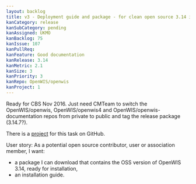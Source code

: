 ```yaml
---
layout: backlog
title: v3 - Deployment guide and package - for clean open source 3.14 install
kanCategory: release
kanSubCategory: pending
kanAssigned: UKMO
kanBacklog: 75
kanIssue: 107
kanPullReq:
kanFeature: Good documentation
kanRelease: 3.14
kanMetric: 2.1
kanSize: 3
kanPriority: 3
kanRepo: OpenWIS/openwis
kanProject: 1
---
```


Ready for CBS Nov 2016. Just need CMTeam to switch the OpenWIS/openwis, OpenWIS/openwis4 and OpenWIS/openwis-documentation repos from private to public and tag the release package (3.14.7?).

There is a [project](https://github.com/OpenWIS/openwis/projects/1) for this task on GitHub.

User story: As a potential open source contributor, user or association member, I want:

  - a package I can download that contains the OSS version of OpenWIS 3.14, ready for installation,
  - an installation guide.
